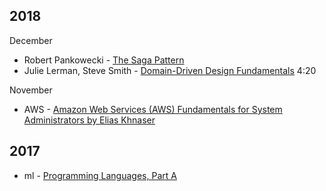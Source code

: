 2018
-----------------
December
* Robert Pankowecki - [The Saga Pattern](https://youtu.be/ECvDJ5ULgN8)
* Julie Lerman, Steve Smith - [Domain-Driven Design Fundamentals](https://www.pluralsight.com/courses/domain-driven-design-fundamentals) 4:20

November
* AWS - [Amazon Web Services (AWS) Fundamentals for System Administrators by Elias Khnaser](https://www.pluralsight.com/courses/aws-system-admin-fundamentals)

2017
-----------------
* ml - [Programming Languages, Part A](https://www.coursera.org/learn/programming-languages/)
